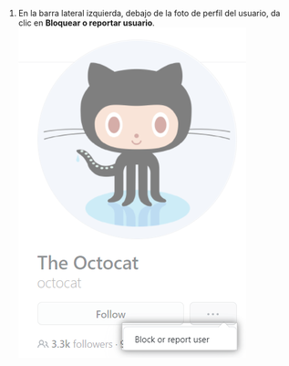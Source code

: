 1. En la barra lateral izquierda, debajo de la foto de perfil del usuario, da clic en **Bloquear o reportar usuario**. ![Enlace para reportar o bloquear usuario](/assets/images/help/profile/profile-block-or-report-button.png)
